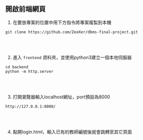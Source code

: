 ## 開啟前端網頁

1. 在要放專案的位置中用下方指令將專案複製到本機
```
git clone https://github.com/ZeoXer/dbms-final-project.git
```

<br>
<br>

2. 進入 `frontend` 資料夾，並使用python3建立一個本地伺服器
```
cd backend
python -m http.server
```

<br>
<br>

3. 打開瀏覽器輸入localhost網址，port預設為8000
```
http://127.0.0.1:8000/
```

<br>
<br>

4. 點開login.html，輸入已有的教師編號後就會跳轉至其它頁面
